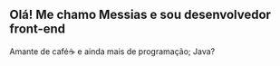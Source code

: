 <h2>Olá! Me chamo Messias e sou desenvolvedor front-end</h2>

Amante de café☕ e ainda mais de programação; Java?

